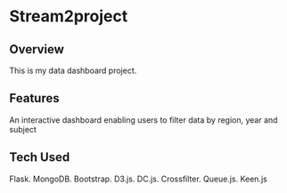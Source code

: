 # Stream2project

## Overview
This is my data dashboard project.  

## Features
An interactive dashboard enabling users to filter data by region, year and subject

## Tech Used
Flask. MongoDB. Bootstrap. D3.js. DC.js. Crossfilter. Queue.js. Keen.js
